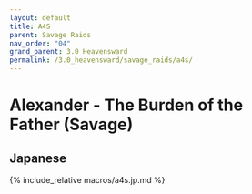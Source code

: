 ```yaml
---
layout: default
title: A4S
parent: Savage Raids
nav_order: "04"
grand_parent: 3.0 Heavensward
permalink: /3.0_heavensward/savage_raids/a4s/
---
```


# Alexander - The Burden of the Father (Savage)

## Japanese

{% include_relative macros/a4s.jp.md %}

<script data-goatcounter="https://xivjpraids.goatcounter.com/count"
        async src="//gc.zgo.at/count.js"></script>
